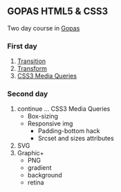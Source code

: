 ## GOPAS HTML5 & CSS3

Two day course in [Gopas](http://www.gopas.cz/Kurzy/Katalog-kurzu/Kurzy-pro-uzivatele/Tvorba-webovych-stranek/HTML5-a-CSS3-HTMLCSS.aspx)

### First day
1. [Transition](http://caniuse.com/#search=Transition)
1. [Transform](http://caniuse.com/#search=transform)
1. [CSS3 Media Queries](http://caniuse.com/#search=CSS3%20Media%20Queries)

### Second day
1. continue ... CSS3 Media Queries 
    * Box-sizing
    * Responsive img 
        * Padding-bottom hack
        * Srcset and sizes attributes
1. SVG
1. Graphic+
    * PNG
    * gradient
    * background
    * retina